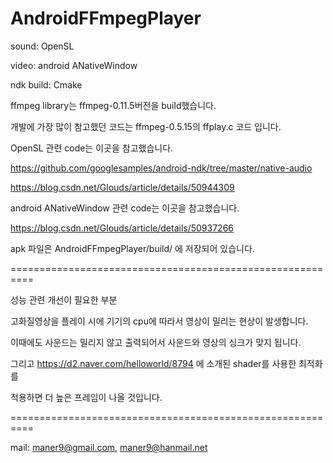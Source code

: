 # AndroidFFmpegPlayer

sound: OpenSL

video: android ANativeWindow

ndk build: Cmake


ffmpeg library는 ffmpeg-0.11.5버전을 build했습니다. 


개발에 가장 많이 참고했던 코드는 
ffmpeg-0.5.15의 ffplay.c 코드 입니다.


OpenSL 관련 code는 이곳을 참고했습니다.

https://github.com/googlesamples/android-ndk/tree/master/native-audio

https://blog.csdn.net/Glouds/article/details/50944309 


android ANativeWindow 관련 code는 이곳을 참고했습니다.

https://blog.csdn.net/Glouds/article/details/50937266

apk 파일은 AndroidFFmpegPlayer/build/ 에 저장되어 있습니다. 

==========================================================

성능 관련 개선이 필요한 부분

고화질영상을 플레이 시에 기기의 cpu에 따라서 영상이 밀리는 현상이 발생합니다.

이때에도 사운드는 밀리지 않고 출력되어서 사운드와 영상의 싱크가 맞지  됩니다.

그리고 https://d2.naver.com/helloworld/8794 에 소개된 shader를 사용한 최적화를 

적용하면 더 높은 프레임이 나올 것입니다.

==========================================================

mail: maner9@gmail.com, maner9@hanmail.net
